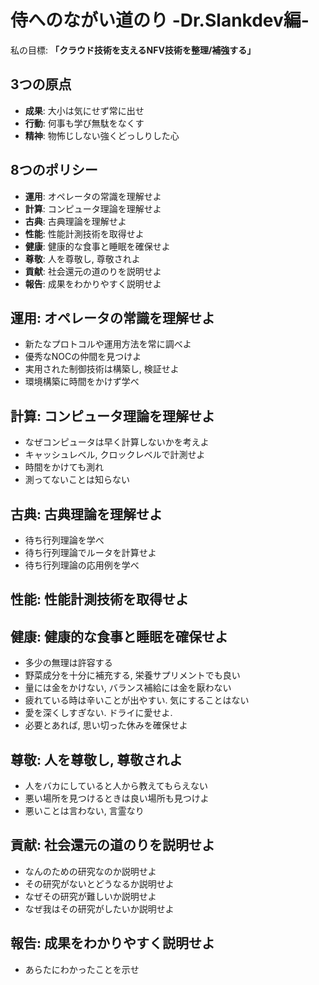 
# 侍へのながい道のり -Dr.Slankdev編-

私の目標: **「クラウド技術を支えるNFV技術を整理/補強する」**

## 3つの原点

- **成果**: 大小は気にせず常に出せ
- **行動**: 何事も学び無駄をなくす
- **精神**: 物怖じしない強くどっしりした心

## 8つのポリシー

- **運用**: オペレータの常識を理解せよ
- **計算**: コンピュータ理論を理解せよ
- **古典**: 古典理論を理解せよ
- **性能**: 性能計測技術を取得せよ
- **健康**: 健康的な食事と睡眠を確保せよ
- **尊敬**: 人を尊敬し, 尊敬されよ
- **貢献**: 社会還元の道のりを説明せよ
- **報告**: 成果をわかりやすく説明せよ

## 運用: オペレータの常識を理解せよ

- 新たなプロトコルや運用方法を常に調べよ
- 優秀なNOCの仲間を見つけよ
- 実用された制御技術は構築し, 検証せよ
- 環境構築に時間をかけず学べ

## 計算: コンピュータ理論を理解せよ

- なぜコンピュータは早く計算しないかを考えよ
- キャッシュレベル, クロックレベルで計測せよ
- 時間をかけても測れ
- 測ってないことは知らない

## 古典: 古典理論を理解せよ

- 待ち行列理論を学べ
- 待ち行列理論でルータを計算せよ
- 待ち行列理論の応用例を学べ

## 性能: 性能計測技術を取得せよ

## 健康: 健康的な食事と睡眠を確保せよ

- 多少の無理は許容する
- 野菜成分を十分に補充する, 栄養サプリメントでも良い
- 量には金をかけない, バランス補給には金を厭わない
- 疲れている時は辛いことが出やすい. 気にすることはない
- 愛を深くしすぎない. ドライに愛せよ.
- 必要とあれば, 思い切った休みを確保せよ

## 尊敬: 人を尊敬し, 尊敬されよ

- 人をバカにしていると人から教えてもらえない
- 悪い場所を見つけるときは良い場所も見つけよ
- 悪いことは言わない, 言霊なり

## 貢献: 社会還元の道のりを説明せよ

- なんのための研究なのか説明せよ
- その研究がないとどうなるか説明せよ
- なぜその研究が難しいか説明せよ
- なぜ我はその研究がしたいか説明せよ

## 報告: 成果をわかりやすく説明せよ

- あらたにわかったことを示せ


